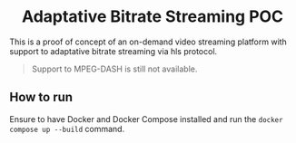 <h1 align="center">Adaptative Bitrate Streaming POC</h1>

This is a proof of concept of an on-demand video streaming platform with support to adaptative bitrate streaming via hls protocol.

> Support to MPEG-DASH is still not available.

## How to run

Ensure to have Docker and Docker Compose installed and run the `docker compose up --build` command.